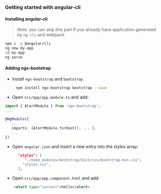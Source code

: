 ### Getting started with angular-cli

#### Installing angular-cli

> _Note_: you can skip this part if you already have application generated by `ng-cli` and webpack

```bash
npm i -g @angular/cli
ng new my-app
cd my-app
ng serve
```

#### Adding ngx-bootstrap

-   Install `ngx-bootstrap` and `bootstrap`

 ```bash
      npm install ngx-bootstrap bootstrap --save
 ```

-   Open `src/app/app.module.ts` and add:

```typescript
import { AlertModule } from 'ngx-bootstrap';
...

@NgModule({
   ...
   imports: [AlertModule.forRoot(), ... ],
   ...
})
```

-   Open `angular.json` and insert a new entry into the styles array:

```json
      "styles": [
         "./node_modules/bootstrap/dist/css/bootstrap.min.css",
        "styles.css",
      ],
```

-   Open `src/app/app.component.html` and add:

```html
    <alert type="success">hello</alert>
```

